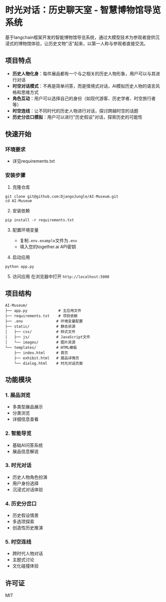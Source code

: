 # 时光对话：历史聊天室 - 智慧博物馆导览系统

基于langchain框架开发的智能博物馆导览系统，通过大模型技术为参观者提供沉浸式的博物馆体验，让历史文物"活"起来，以第一人称与参观者直接交流。

## 项目特点

- **历史人物化身**：每件展品都有一个与之相关的历史人物形象，用户可以与其进行对话
- **时空对话模式**：不再是简单问答，而是情境式对话，AI模拟历史人物的语言风格和思维方式
- **角色互动**：用户可以选择自己的身份（如现代游客、历史学者、时空旅行者等）
- **时空连线**：让不同时代的历史人物进行对话，探讨跨越时空的话题
- **历史分岔口模拟**：用户可以进行"历史假设"对话，探索历史的可能性

## 快速开始

### 环境要求
- 详见requirements.txt

### 安装步骤

1. 克隆仓库
```
git clone git@github.com:DjangoJungle/AI-Museum.git
cd AI-Museum
```

2. 安装依赖
```
pip install -r requirements.txt
```

3. 配置环境变量
   - 复制`.env.example`文件为`.env`
   - 填入您的together.ai API密钥

4. 启动应用
```
python app.py
```

5. 访问应用
   在浏览器中打开 `http://localhost:5000`

## 项目结构

```
AI-Museum/
├── app.py              # 主应用文件
├── requirements.txt    # 项目依赖
├── .env               # 环境变量配置
├── static/            # 静态资源
│   ├── css/           # 样式文件
│   ├── js/            # JavaScript文件
│   └── images/        # 图片资源
└── templates/         # HTML模板
    ├── index.html     # 首页
    ├── exhibit.html   # 展品详情页
    └── dialog.html    # 时光对话页面
```

## 功能模块

### 1. 展品浏览
- 多类型展品展示
- 分类浏览
- 详细信息查看

### 2. 智能导览
- 基础AI问答系统
- 展品信息解说

### 3. 时光对话
- 历史人物角色扮演
- 用户身份选择
- 沉浸式对话体验

### 4. 历史分岔口
- 历史假设情景
- 多选项探索
- 创造性历史推演

### 5. 时空连线
- 跨时代人物对话
- 主题式讨论
- 文化碰撞体验

## 许可证

MIT 
